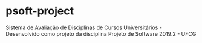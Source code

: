 # psoft-project
Sistema de Avaliação de Disciplinas de Cursos Universitários - Desenvolvido como projeto da disciplina Projeto de Software 2019.2 - UFCG
